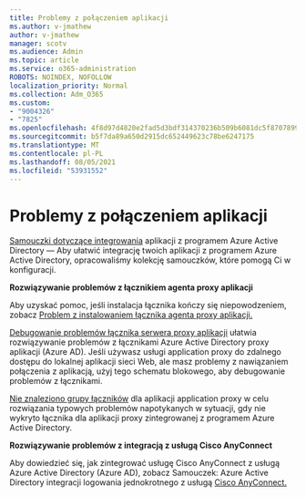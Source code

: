 ```yaml
---
title: Problemy z połączeniem aplikacji
ms.author: v-jmathew
author: v-jmathew
manager: scotv
ms.audience: Admin
ms.topic: article
ms.service: o365-administration
ROBOTS: NOINDEX, NOFOLLOW
localization_priority: Normal
ms.collection: Adm_O365
ms.custom:
- "9004326"
- "7825"
ms.openlocfilehash: 4f8d97d4820e2fad5d3bdf314370236b509b6081dc5f87078995282e72da0c18
ms.sourcegitcommit: b5f7da89a650d2915dc652449623c78be6247175
ms.translationtype: MT
ms.contentlocale: pl-PL
ms.lasthandoff: 08/05/2021
ms.locfileid: "53931552"
---
```

# <a name="application-connection-issues"></a>Problemy z połączeniem aplikacji

[Samouczki dotyczące integrowania](https://docs.microsoft.com/azure/active-directory/saas-apps/tutorial-list) aplikacji z programem Azure Active Directory — Aby ułatwić integrację twoich aplikacji z programem Azure Active Directory, opracowaliśmy kolekcję samouczków, które pomogą Ci w konfiguracji.

**Rozwiązywanie problemów z łącznikiem agenta proxy aplikacji**

Aby uzyskać pomoc, jeśli instalacja łącznika kończy się niepowodzeniem, zobacz [Problem z instalowaniem łącznika agenta proxy aplikacji.](https://docs.microsoft.com/azure/active-directory/manage-apps/application-proxy-connector-installation-problem)

[Debugowanie problemów łącznika serwera proxy aplikacji](https://docs.microsoft.com/azure/active-directory/manage-apps/application-proxy-debug-connectors) ułatwia rozwiązywanie problemów z łącznikami Azure Active Directory proxy aplikacji (Azure AD). Jeśli używasz usługi application proxy do zdalnego dostępu do lokalnej aplikacji sieci Web, ale masz problemy z nawiązaniem połączenia z aplikacją, użyj tego schematu blokowego, aby debugowanie problemów z łącznikami.

[Nie znaleziono grupy łączników](https://docs.microsoft.com/azure/active-directory/manage-apps/application-proxy-connectivity-no-working-connector) dla aplikacji application proxy w celu rozwiązania typowych problemów napotykanych w sytuacji, gdy nie wykryto łącznika dla aplikacji proxy zintegrowanej z programem Azure Active Directory.

**Rozwiązywanie problemów z integracją z usługą Cisco AnyConnect**

Aby dowiedzieć się, jak zintegrować usługę Cisco AnyConnect z usługą Azure Active Directory (Azure AD), zobacz Samouczek: Azure Active Directory integracji logowania jednokrotnego z usługą [Cisco AnyConnect.](https://docs.microsoft.com/azure/active-directory/saas-apps/cisco-anyconnect)
